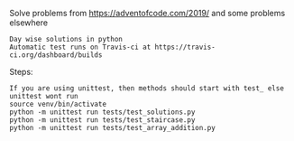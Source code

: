 Solve problems from https://adventofcode.com/2019/ and some problems elsewhere

    Day wise solutions in python
    Automatic test runs on Travis-ci at https://travis-ci.org/dashboard/builds

Steps: 

    If you are using unittest, then methods should start with test_ else unittest wont run    
    source venv/bin/activate
    python -m unittest run tests/test_solutions.py
    python -m unittest run tests/test_staircase.py
    python -m unittest run tests/test_array_addition.py